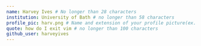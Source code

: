 ```yaml
---
name: Harvey Ives # No longer than 28 characters
institution: University of Bath # no longer than 58 characters
profile_pic: harv.png # Name and extension of your profile picture(ex. mona.png)
quote: how do I exit vim # no longer than 100 characters
github_user: harveyives
---
```


